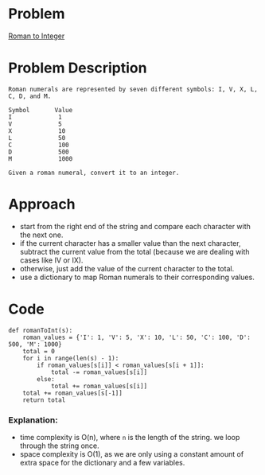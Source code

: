 # Problem

[Roman to Integer](https://leetcode.com/problems/roman-to-integer/)

# Problem Description

```
Roman numerals are represented by seven different symbols: I, V, X, L, C, D, and M.

Symbol       Value
I             1
V             5
X             10
L             50
C             100
D             500
M             1000

Given a roman numeral, convert it to an integer.
```

# Approach

- start from the right end of the string and compare each character with the next one. 
- if the current character has a smaller value than the next character, subtract the current value from the total (because we are dealing with cases like IV or IX).
- otherwise, just add the value of the current character to the total.
- use a dictionary to map Roman numerals to their corresponding values.

# Code

```
def romanToInt(s):
    roman_values = {'I': 1, 'V': 5, 'X': 10, 'L': 50, 'C': 100, 'D': 500, 'M': 1000}
    total = 0
    for i in range(len(s) - 1):
        if roman_values[s[i]] < roman_values[s[i + 1]]:
            total -= roman_values[s[i]]
        else:
            total += roman_values[s[i]]
    total += roman_values[s[-1]]
    return total
```

### Explanation:

- time complexity is O(n), where `n` is the length of the string. we loop through the string once.
- space complexity is O(1), as we are only using a constant amount of extra space for the dictionary and a few variables.
